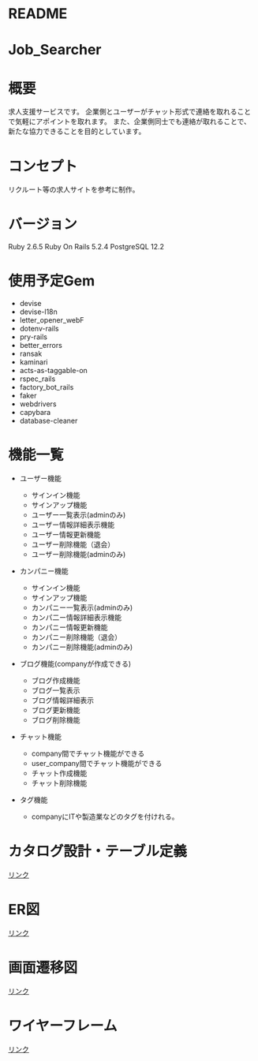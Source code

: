 # README

# Job_Searcher

# 概要

求人支援サービスです。
企業側とユーザーがチャット形式で連絡を取れることで気軽にアポイントを取れます。
また、企業側同士でも連絡が取れることで、新たな協力できることを目的としています。

# コンセプト

リクルート等の求人サイトを参考に制作。

# バージョン

Ruby 2.6.5
Ruby On Rails 5.2.4
PostgreSQL 12.2

# 使用予定Gem
* devise
* devise-l18n
* letter_opener_webF
* dotenv-rails
* pry-rails
* better_errors
* ransak
* kaminari
* acts-as-taggable-on
* rspec_rails
* factory_bot_rails
* faker
* webdrivers
* capybara
* database-cleaner

# 機能一覧
* ユーザー機能
    * サインイン機能
    * サインアップ機能
    * ユーザー一覧表示(adminのみ)
    * ユーザー情報詳細表示機能
    * ユーザー情報更新機能
    * ユーザー削除機能（退会）
    * ユーザー削除機能(adminのみ)
    
* カンパニー機能
    * サインイン機能
    * サインアップ機能
    * カンパニー一覧表示(adminのみ)
    * カンパ二ー情報詳細表示機能
    * カンパニー情報更新機能
    * カンパニー削除機能（退会）
    * カンパニー削除機能(adminのみ)
    
* ブログ機能(companyが作成できる)
    * ブログ作成機能
    * ブログ一覧表示
    * ブログ情報詳細表示
    * ブログ更新機能
    * ブログ削除機能

* チャット機能
    * company間でチャット機能ができる
    * user_company間でチャット機能ができる
    * チャット作成機能
    * チャット削除機能
    
* タグ機能
    * companyにITや製造業などのタグを付けれる。
    
# カタログ設計・テーブル定義
[リンク](https://docs.google.com/spreadsheets/d/1iq2n8-OpRezVTRlMBXwJWbJZxLxpaJH1pFNUisYhAcc/edit?usp=sharing)

# ER図
[リンク](https://drive.google.com/file/d/1u1FAe5Jabs9Z_OAAqu87Z4OwONGtIkEP/view?usp=sharing)

# 画面遷移図
[リンク](https://drive.google.com/file/d/1_y-Ar_xEQ4dSnEHaQw2AQCxsuBvj6GG9/view?usp=sharing)

# ワイヤーフレーム
[リンク](https://drive.google.com/file/d/1Siv6DOOUqoHAbZo_BMsOyTGMz89O71DX/view?usp=sharing)